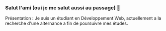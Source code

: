 ### Salut l'ami (oui je me salut aussi au passage)  👋

Présentation : 
Je suis un <span>étudiant</span> en Développement Web, actuellement a la recherche d'une alternance a fin de poursuivre mes études.

<!--
**XaviLami/XaviLami** is a ✨ _special_ ✨ repository because its `README.md` (this file) appears on your GitHub profile.

Here are some ideas to get you started:

- 🔭 I’m currently working on ...
- 🌱 I’m currently learning ...
- 👯 I’m looking to collaborate on ...
- 🤔 I’m looking for help with ...
- 💬 Ask me about ...
- 📫 How to reach me: ...
- 😄 Pronouns: ...
- ⚡ Fun fact: ...
-->

